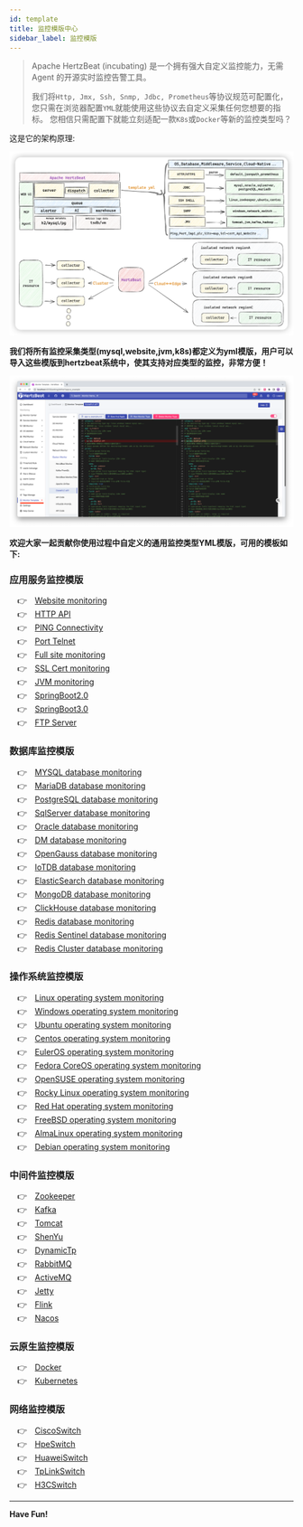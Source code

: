 ```yaml
---
id: template  
title: 监控模版中心     
sidebar_label: 监控模版
---
```


> Apache HertzBeat (incubating) 是一个拥有强大自定义监控能力，无需 Agent 的开源实时监控告警工具。
>
> 我们将`Http, Jmx, Ssh, Snmp, Jdbc, Prometheus`等协议规范可配置化，您只需在浏览器配置`YML`就能使用这些协议去自定义采集任何您想要的指标。
> 您相信只需配置下就能立刻适配一款`K8s`或`Docker`等新的监控类型吗？

这是它的架构原理:

![hertzBeat](/img/docs/hertzbeat-arch.png)

**我们将所有监控采集类型(mysql,website,jvm,k8s)都定义为yml模版，用户可以导入这些模版到hertzbeat系统中，使其支持对应类型的监控，非常方便！**

![HertzBeat](/img/docs/advanced/extend-point-1.png)

**欢迎大家一起贡献你使用过程中自定义的通用监控类型YML模版，可用的模板如下:**

### 应用服务监控模版

&emsp;&#x1F449;&emsp;[Website monitoring](https://raw.githubusercontent.com/apache/hertzbeat/master/manager/src/main/resources/define/app-website.yml) <br />
&emsp;&#x1F449;&emsp;[HTTP API](https://raw.githubusercontent.com/apache/hertzbeat/master/manager/src/main/resources/define/app-api.yml) <br />
&emsp;&#x1F449;&emsp;[PING Connectivity](https://raw.githubusercontent.com/apache/hertzbeat/master/manager/src/main/resources/define/app-ping.yml) <br />
&emsp;&#x1F449;&emsp;[Port Telnet](https://raw.githubusercontent.com/apache/hertzbeat/master/manager/src/main/resources/define/app-port.yml) <br />
&emsp;&#x1F449;&emsp;[Full site monitoring](https://raw.githubusercontent.com/apache/hertzbeat/master/manager/src/main/resources/define/app-fullsite.yml) <br />
&emsp;&#x1F449;&emsp;[SSL Cert monitoring](https://raw.githubusercontent.com/apache/hertzbeat/master/manager/src/main/resources/define/app-ssl_cert.yml) <br />
&emsp;&#x1F449;&emsp;[JVM monitoring](https://raw.githubusercontent.com/apache/hertzbeat/master/manager/src/main/resources/define/app-jvm.yml) <br />
&emsp;&#x1F449;&emsp;[SpringBoot2.0](https://raw.githubusercontent.com/apache/hertzbeat/master/manager/src/main/resources/define/app-springboot2.yml) <br />
&emsp;&#x1F449;&emsp;[SpringBoot3.0](https://raw.githubusercontent.com/apache/hertzbeat/master/manager/src/main/resources/define/app-springboot3.yml) <br />
&emsp;&#x1F449;&emsp;[FTP Server](https://raw.githubusercontent.com/apache/hertzbeat/master/manager/src/main/resources/define/app-ftp.yml) <br />

### 数据库监控模版

&emsp;&#x1F449;&emsp;[MYSQL database monitoring](https://raw.githubusercontent.com/apache/hertzbeat/master/manager/src/main/resources/define/app-mysql.yml) <br />
&emsp;&#x1F449;&emsp;[MariaDB database monitoring](https://raw.githubusercontent.com/apache/hertzbeat/master/manager/src/main/resources/define/app-mariadb.yml) <br />
&emsp;&#x1F449;&emsp;[PostgreSQL database monitoring](https://raw.githubusercontent.com/apache/hertzbeat/master/manager/src/main/resources/define/app-postgresql.yml) <br />
&emsp;&#x1F449;&emsp;[SqlServer database monitoring](https://raw.githubusercontent.com/apache/hertzbeat/master/manager/src/main/resources/define/app-sqlserver.yml) <br />
&emsp;&#x1F449;&emsp;[Oracle database monitoring](https://raw.githubusercontent.com/apache/hertzbeat/master/manager/src/main/resources/define/app-oracle.yml) <br />
&emsp;&#x1F449;&emsp;[DM database monitoring](https://raw.githubusercontent.com/apache/hertzbeat/master/manager/src/main/resources/define/app-dm.yml) <br />
&emsp;&#x1F449;&emsp;[OpenGauss database monitoring](https://raw.githubusercontent.com/apache/hertzbeat/master/manager/src/main/resources/define/app-opengauss.yml) <br />
&emsp;&#x1F449;&emsp;[IoTDB database monitoring](https://raw.githubusercontent.com/apache/hertzbeat/master/manager/src/main/resources/define/app-iotdb.yml) <br />
&emsp;&#x1F449;&emsp;[ElasticSearch database monitoring](https://raw.githubusercontent.com/apache/hertzbeat/master/manager/src/main/resources/define/app-elasticsearch.yml) <br />
&emsp;&#x1F449;&emsp;[MongoDB database monitoring](https://raw.githubusercontent.com/apache/hertzbeat/master/manager/src/main/resources/define/app-mongodb.yml) <br />
&emsp;&#x1F449;&emsp;[ClickHouse database monitoring](https://raw.githubusercontent.com/apache/hertzbeat/master/manager/src/main/resources/define/app-clickhouse.yml) <br />
&emsp;&#x1F449;&emsp;[Redis database monitoring](https://raw.githubusercontent.com/apache/hertzbeat/master/manager/src/main/resources/define/app-redis.yml) <br />
&emsp;&#x1F449;&emsp;[Redis Sentinel database monitoring](https://raw.githubusercontent.com/apache/hertzbeat/master/manager/src/main/resources/define/app-redis_sentinel.yml) <br />
&emsp;&#x1F449;&emsp;[Redis Cluster database monitoring](https://raw.githubusercontent.com/apache/hertzbeat/master/manager/src/main/resources/define/app-redis_cluster.yml) <br />

### 操作系统监控模版

&emsp;&#x1F449;&emsp;[Linux operating system monitoring](https://raw.githubusercontent.com/apache/hertzbeat/master/manager/src/main/resources/define/app-linux.yml) <br />
&emsp;&#x1F449;&emsp;[Windows operating system monitoring](https://raw.githubusercontent.com/apache/hertzbeat/master/manager/src/main/resources/define/app-windows.yml) <br />
&emsp;&#x1F449;&emsp;[Ubuntu operating system monitoring](https://raw.githubusercontent.com/apache/hertzbeat/master/manager/src/main/resources/define/app-ubuntu.yml) <br />
&emsp;&#x1F449;&emsp;[Centos operating system monitoring](https://raw.githubusercontent.com/apache/hertzbeat/master/manager/src/main/resources/define/app-centos.yml) <br />
&emsp;&#x1F449;&emsp;[EulerOS operating system monitoring](https://raw.githubusercontent.com/apache/hertzbeat/master/manager/src/main/resources/define/app-euleros.yml) <br />
&emsp;&#x1F449;&emsp;[Fedora CoreOS operating system monitoring](https://raw.githubusercontent.com/apache/hertzbeat/master/manager/src/main/resources/define/app-coreos.yml) <br />
&emsp;&#x1F449;&emsp;[OpenSUSE operating system monitoring](https://raw.githubusercontent.com/apache/hertzbeat/master/manager/src/main/resources/define/app-opensuse.yml) <br />
&emsp;&#x1F449;&emsp;[Rocky Linux operating system monitoring](https://raw.githubusercontent.com/apache/hertzbeat/master/manager/src/main/resources/define/app-rockylinux.yml) <br />
&emsp;&#x1F449;&emsp;[Red Hat operating system monitoring](https://raw.githubusercontent.com/apache/hertzbeat/master/manager/src/main/resources/define/app-redhat.yml) <br />
&emsp;&#x1F449;&emsp;[FreeBSD operating system monitoring](https://raw.githubusercontent.com/apache/hertzbeat/master/manager/src/main/resources/define/app-freebsd.yml) <br />
&emsp;&#x1F449;&emsp;[AlmaLinux operating system monitoring](https://raw.githubusercontent.com/apache/hertzbeat/master/manager/src/main/resources/define/app-almalinux.yml) <br />
&emsp;&#x1F449;&emsp;[Debian operating system monitoring](https://raw.githubusercontent.com/apache/hertzbeat/master/manager/src/main/resources/define/app-debian.yml) <br />

### 中间件监控模版

&emsp;&#x1F449;&emsp;[Zookeeper](https://raw.githubusercontent.com/apache/hertzbeat/master/manager/src/main/resources/define/app-zookeeper.yml) <br />
&emsp;&#x1F449;&emsp;[Kafka](https://raw.githubusercontent.com/apache/hertzbeat/master/manager/src/main/resources/define/app-kafka.yml) <br />
&emsp;&#x1F449;&emsp;[Tomcat](https://raw.githubusercontent.com/apache/hertzbeat/master/manager/src/main/resources/define/app-tomcat.yml) <br />
&emsp;&#x1F449;&emsp;[ShenYu](https://raw.githubusercontent.com/apache/hertzbeat/master/manager/src/main/resources/define/app-shenyu.yml) <br />
&emsp;&#x1F449;&emsp;[DynamicTp](https://raw.githubusercontent.com/apache/hertzbeat/master/manager/src/main/resources/define/app-dynamic_tp.yml) <br />
&emsp;&#x1F449;&emsp;[RabbitMQ](https://raw.githubusercontent.com/apache/hertzbeat/master/manager/src/main/resources/define/app-rabbitmq.yml) <br />
&emsp;&#x1F449;&emsp;[ActiveMQ](https://raw.githubusercontent.com/apache/hertzbeat/master/manager/src/main/resources/define/app-activemq.yml) <br />
&emsp;&#x1F449;&emsp;[Jetty](https://raw.githubusercontent.com/apache/hertzbeat/master/manager/src/main/resources/define/app-jetty.yml) <br />
&emsp;&#x1F449;&emsp;[Flink](https://raw.githubusercontent.com/apache/hertzbeat/master/manager/src/main/resources/define/app-flink.yml) <br />
&emsp;&#x1F449;&emsp;[Nacos](https://raw.githubusercontent.com/apache/hertzbeat/master/manager/src/main/resources/define/app-nacos.yml) <br />

### 云原生监控模版

&emsp;&#x1F449;&emsp;[Docker](https://raw.githubusercontent.com/apache/hertzbeat/master/manager/src/main/resources/define/app-docker.yml) <br />
&emsp;&#x1F449;&emsp;[Kubernetes](https://raw.githubusercontent.com/apache/hertzbeat/master/manager/src/main/resources/define/app-kubernetes.yml) <br />

### 网络监控模版

&emsp;&#x1F449;&emsp;[CiscoSwitch](https://raw.githubusercontent.com/apache/hertzbeat/master/manager/src/main/resources/define/app-cisco_switch.yml) <br />
&emsp;&#x1F449;&emsp;[HpeSwitch](https://raw.githubusercontent.com/apache/hertzbeat/master/manager/src/main/resources/define/app-hpe_switch.yml) <br />
&emsp;&#x1F449;&emsp;[HuaweiSwitch](https://raw.githubusercontent.com/apache/hertzbeat/master/manager/src/main/resources/define/app-huawei_switch.yml) <br />
&emsp;&#x1F449;&emsp;[TpLinkSwitch](https://raw.githubusercontent.com/apache/hertzbeat/master/manager/src/main/resources/define/app-tplink_switch.yml) <br />
&emsp;&#x1F449;&emsp;[H3CSwitch](https://raw.githubusercontent.com/apache/hertzbeat/master/manager/src/main/resources/define/app-h3c_switch.yml) <br />

---

**Have Fun!**
